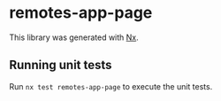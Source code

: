 # remotes-app-page

This library was generated with [Nx](https://nx.dev).

## Running unit tests

Run `nx test remotes-app-page` to execute the unit tests.
